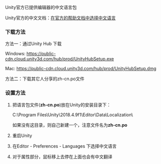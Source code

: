 Unity官方已提供编辑器的中文语言包

Unity官方的中文文档：[在官方的帮助文档中选择中文语言](https://connect.unity.com/doc/Manual/)

### 下载方法

方法一：通过Unity Hub 下载

Windows: <https://public-cdn.cloud.unity3d.com/hub/prod/UnityHubSetup.exe>

Mac: <https://public-cdn.cloud.unity3d.com/hub/prod/UnityHubSetup.dmg>



方法二：下载其它人分享的zh-cn.po文件

### 设置方法

1. 把语言包文件(**zh-cn.po**)放在Unity的安装目录下：

   C:\Program Files\Unity\2018.4.9f1\Editor\Data\Localization\

   如果没有这目录，则自己新建一个，注意文件名为**zh-cn.po**

2. 重启Unity

3. 在Editor - Preferences - Languages 下选择中文语言

4. 对于属性部分，鼠标移上去停在上面也会有中文翻译





